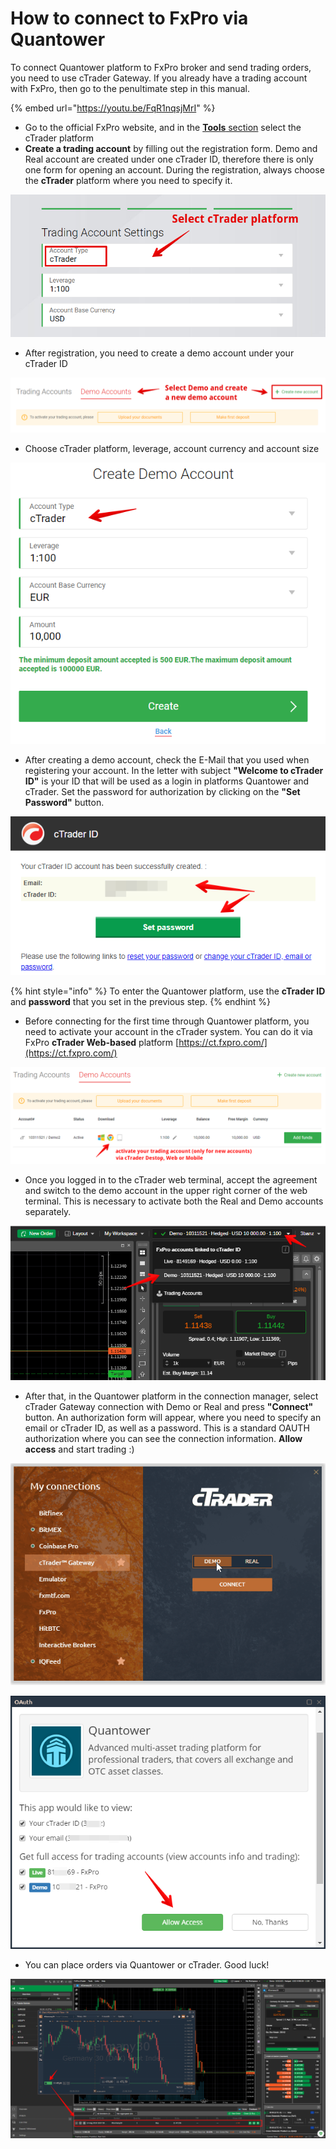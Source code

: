 # How to connect to FxPro via Quantower

To connect Quantower platform to FxPro broker and send trading orders, you need to use cTrader Gateway. If you already have a trading account with FxPro, then go to the penultimate step in this manual.

{% embed url="https://youtu.be/FqR1nqsjMrI" %}

* Go to the official FxPro website, and in the [**Tools** section](https://www.fxpro.com/trading-platforms/ctrader) select the cTrader platform
* **Create a trading account** by filling out the registration form. Demo and Real account are created under one cTrader ID, therefore there is only one form for opening an account. During the registration, always choose the **cTrader** platform where you need to specify it.

![Select cTrader platform during the registration process](../../.gitbook/assets/register-with-fxpro-_-select-ctrader.png)

* After registration, you need to create a demo account under your cTrader ID

![](../../.gitbook/assets/fxpro-direct-create-demo.png)

* Choose cTrader platform, leverage, account currency and account size

![](../../.gitbook/assets/fxpro-direct-demo.png)

* After creating a demo account, check the E-Mail that you used when registering your account. In the letter with subject **"Welcome to cTrader ID"** is your ID that will be used as a login in platforms Quantower and cTrader. Set the password for authorization by clicking on the **"Set Password"** button.

![](../../.gitbook/assets/set-password.png)

{% hint style="info" %}
To enter the Quantower platform, use the **cTrader ID** and **password** that you set in the previous step.
{% endhint %}

* Before connecting for the first time through Quantower platform, you need to activate your account in the cTrader system. You can do it via FxPro **cTrader Web-based** platform [https://ct.fxpro.com/](https://ct.fxpro.com/)

![](../../.gitbook/assets/fxpro-ctrader-activation.png)

* Once you logged in to the cTrader web terminal, accept the agreement and switch to the demo account in the upper right corner of the web terminal. This is necessary to activate both the Real and Demo accounts separately.

![](../../.gitbook/assets/select-demo-account.png)

* After that, in the Quantower platform in the connection manager, select cTrader Gateway connection with Demo or Real and press **"Connect"** button. An authorization form will appear, where you need to specify an email or cTrader ID, as well as a password. This is a standard OAUTH authorization where you can see the connection information. **Allow access** and start trading :\)

![](../../.gitbook/assets/ctrader-connection.gif)

![](../../.gitbook/assets/oauth-2019-08-14-18.57.12.png)

* You can place orders via Quantower or cTrader. Good luck!

![](../../.gitbook/assets/chart-on-ctrader-an-quantower.png)

  






